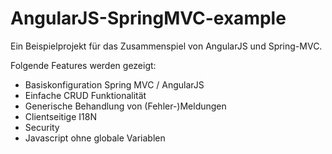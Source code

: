 AngularJS-SpringMVC-example
===========================

Ein Beispielprojekt für das Zusammenspiel von AngularJS und Spring-MVC.

Folgende Features werden gezeigt:
- Basiskonfiguration Spring MVC / AngularJS
- Einfache CRUD Funktionalität
- Generische Behandlung von (Fehler-)Meldungen
- Clientseitige I18N
- Security
- Javascript ohne globale Variablen